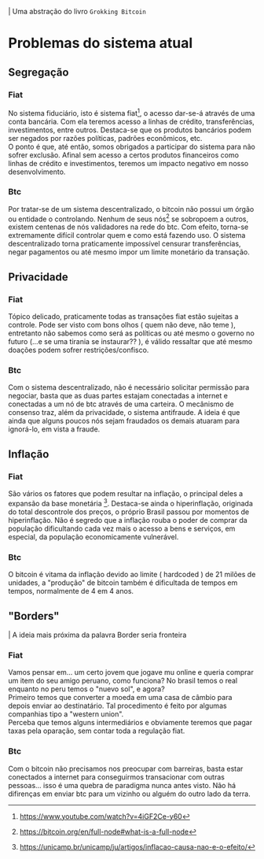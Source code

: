 | Uma abstração do livro `Grokking Bitcoin`
# Problemas do sistema atual

## Segregação

### Fiat

No sistema fiduciário, isto é sistema fiat[^1], o acesso dar-se-á através de uma conta bancária.
Com ela teremos acesso a linhas de crédito, transferências, investimentos, entre outros.
Destaca-se que os produtos bancários podem ser negados por razões políticas, padrões econômicos, etc. 
</br>
O ponto é que, até então, somos obrigados a participar do sistema para não sofrer exclusão. Afinal sem acesso a certos produtos financeiros como 
linhas de crédito e investimentos, teremos um impacto negativo em nosso desenvolvimento.

### Btc

Por tratar-se de um sistema descentralizado, o bitcoin não possui um órgão ou entidade o controlando. Nenhum de seus nós[^2] se sobropoem a outros, existem centenas de nós validadores na rede do btc. Com efeito, torna-se extremamente difícil controlar quem e como está fazendo uso. O sistema descentralizado torna praticamente impossível censurar transferências, negar pagamentos ou até mesmo impor um limite monetário da transação. 


## Privacidade

### Fiat

Tópico delicado, praticamente todas as transações fiat estão sujeitas a controle. Pode ser visto com bons olhos ( quem não deve, não teme ), entretanto não sabemos
como será as políticas ou até mesmo o governo no futuro (...e se uma tirania se instaurar?? ), é válido ressaltar que até mesmo doações podem sofrer restrições/confisco.

### Btc

Com o sistema descentralizado, não é necessário solicitar permissão para negociar, basta que as duas partes estajam conectadas a internet e conectadas a um nó de btc através de uma carteira.
O mecânismo de consenso traz, além da privacidade, o sistema antifraude. A ideia é que ainda que alguns poucos nós sejam fraudados os demais atuaram para ignorá-lo, em vista a fraude. 


## Inflação

### Fiat

São vários os fatores que podem resultar na inflação, o principal deles a expansão da base monetária [^3]. Destaca-se ainda o hiperinflação, originada do total descontrole
dos preços, o próprio Brasil passou por momentos de hiperinflação. Não é segredo que a inflação rouba o poder de comprar da população dificultando cada vez mais o acesso a bens e serviços,
em especial, da população economicamente vulnerável.

### Btc

O bitcoin é vitama da inflação devido ao limite ( hardcoded ) de 21 milões de unidades, a "produção" de bitcoin também é dificultada de tempos em tempos, normalmente de 4 em 4 anos.

## "Borders"
| A ideia mais próxima da palavra Border seria fronteira

### Fiat

Vamos pensar em... um certo jovem que jogave mu online e queria comprar um item do seu amigo peruano, como funciona? No brasil temos o real enquanto no peru temos o "nuevo sol", e agora?
</br>
Primeiro temos que converter a moeda em uma casa de câmbio para depois enviar ao destinatário. Tal procedimento é feito por algumas companhias tipo a "western union". 
</br>
Perceba que temos alguns intermediários e obviamente teremos que pagar taxas pela oparação, sem contar toda a regulação fiat.


### Btc

Com o bitcoin não precisamos nos preocupar com barreiras, basta estar conectados a internet para conseguirmos transacionar com outras pessoas... isso é uma quebra de paradigma nunca antes visto. Não há difirenças em enviar btc para um vizinho ou alguém do outro lado da terra.





[^1]: https://www.youtube.com/watch?v=4iGF2Ce-y60
[^2]: https://bitcoin.org/en/full-node#what-is-a-full-node
[^3]: https://unicamp.br/unicamp/ju/artigos/inflacao-causa-nao-e-o-efeito/
